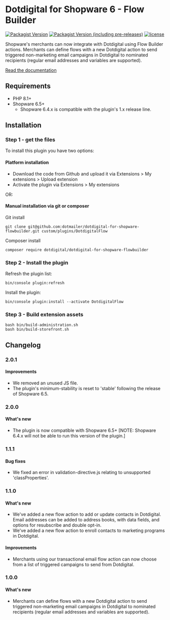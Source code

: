 # Dotdigital for Shopware 6 - Flow Builder
[![Packagist Version](https://img.shields.io/packagist/v/dotdigital/dotdigital-for-shopware-flowbuilder?color=green&label=stable)](https://github.com/dotmailer/dotdigital-for-shopware-flowbuilder/releases)
[![Packagist Version (including pre-releases)](https://img.shields.io/packagist/v/dotdigital/dotdigital-for-shopware-flowbuilder?color=blue&include_prereleases&label=feature)](https://github.com/dotmailer/dotdigital-for-shopware-flowbuilder/releases)
[![license](https://img.shields.io/github/license/mashape/apistatus.svg)](LICENSE.md)

Shopware's merchants can now integrate with Dotdigital using Flow Builder actions. Merchants can define flows with a new Dotdigital action to send triggered non-marketing email campaigns in Dotdigital to nominated recipients (regular email addresses and variables are supported).

[Read the documentation](https://support.dotdigital.com/hc/en-gb/sections/7614571932178-Shopware-Flows)

## Requirements
- PHP 8.1+
- Shopware 6.5+
  - Shopware 6.4.x is compatible with the plugin's 1.x release line.

## Installation

### Step 1 - get the files
To install this plugin you have two options:

#### Platform installation
- Download the code from Github and upload it via Extensions > My extensions > Upload extension
- Activate the plugin via Extensions > My extensions

OR: 

#### Manual installation via git or composer
Git install
```
git clone git@github.com:dotmailer/dotdigital-for-shopware-flowbuilder.git custom/plugins/DotdigitalFlow
```
Composer install
```
composer require dotdigital/dotdigital-for-shopware-flowbuilder
```

### Step 2 - Install the plugin
Refresh the plugin list:
```
bin/console plugin:refresh
```
Install the plugin:
```
bin/console plugin:install --activate DotdigitalFlow
```

### Step 3 - Build extension assets
```
bash bin/build-administration.sh
bash bin/build-storefront.sh
```

## Changelog

### 2.0.1

#### Improvements
- We removed an unused JS file.
- The plugin's minimum-stability is reset to 'stable' following the release of Shopware 6.5.

### 2.0.0

#### What's new
- The plugin is now compatible with Shopware 6.5+
[NOTE: Shopware 6.4.x will not be able to run this version of the plugin.]

### 1.1.1

#### Bug fixes
- We fixed an error in validation-directive.js relating to unsupported 'classProperties'.

### 1.1.0

#### What's new
- We've added a new flow action to add or update contacts in Dotdigital. Email addresses can be added to address books, with data fields, and options for resubscribe and double opt-in.
- We've added a new flow action to enroll contacts to marketing programs in Dotdigital.

#### Improvements
- Merchants using our transactional email flow action can now choose from a list of triggered campaigns to send from Dotdigital.

### 1.0.0

#### What's new
- Merchants can define flows with a new Dotdigital action to send triggered non-marketing email campaigns in Dotdigital to nominated recipients (regular email addresses and variables are supported).
